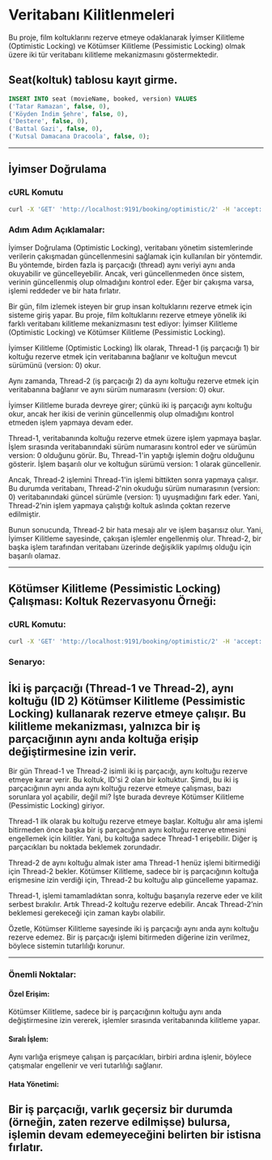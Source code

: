 # Veritabanı Kilitlenmeleri

Bu proje, film koltuklarını rezerve etmeye odaklanarak İyimser Kilitleme (Optimistic Locking) ve Kötümser Kilitleme (Pessimistic Locking) olmak üzere iki tür veritabanı kilitleme mekanizmasını göstermektedir.
## Seat(koltuk) tablosu kayıt girme.

```sql
INSERT INTO seat (movieName, booked, version) VALUES 
('Tatar Ramazan', false, 0),
('Köyden İndim Şehre', false, 0),
('Destere', false, 0),
('Battal Gazi', false, 0),
('Kutsal Damacana Dracoola', false, 0);
```

---

## İyimser Doğrulama

### cURL Komutu

```bash
curl -X 'GET' 'http://localhost:9191/booking/optimistic/2' -H 'accept: */*'
```

### Adım Adım Açıklamalar:

İyimser Doğrulama (Optimistic Locking), veritabanı yönetim sistemlerinde verilerin çakışmadan güncellenmesini sağlamak için kullanılan bir yöntemdir. Bu yöntemde, birden fazla iş parçacığı (thread) aynı veriyi aynı anda okuyabilir ve güncelleyebilir. Ancak, veri güncellenmeden önce sistem, verinin güncellenmiş olup olmadığını kontrol eder. Eğer bir çakışma varsa, işlemi reddeder ve bir hata fırlatır.

Bir gün, film izlemek isteyen bir grup insan koltuklarını rezerve etmek için sisteme giriş yapar. Bu proje, film koltuklarını rezerve etmeye yönelik iki farklı veritabanı kilitleme mekanizmasını test ediyor: İyimser Kilitleme (Optimistic Locking) ve Kötümser Kilitleme (Pessimistic Locking).

İyimser Kilitleme (Optimistic Locking)
İlk olarak, Thread-1 (iş parçacığı 1) bir koltuğu rezerve etmek için veritabanına bağlanır ve koltuğun mevcut sürümünü (version: 0) okur.

Aynı zamanda, Thread-2 (iş parçacığı 2) da aynı koltuğu rezerve etmek için veritabanına bağlanır ve aynı sürüm numarasını (version: 0) okur.

İyimser Kilitleme burada devreye girer; çünkü iki iş parçacığı aynı koltuğu okur, ancak her ikisi de verinin güncellenmiş olup olmadığını kontrol etmeden işlem yapmaya devam eder.

Thread-1, veritabanında koltuğu rezerve etmek üzere işlem yapmaya başlar. İşlem sırasında veritabanındaki sürüm numarasını kontrol eder ve sürümün version: 0 olduğunu görür. Bu, Thread-1'in yaptığı işlemin doğru olduğunu gösterir. İşlem başarılı olur ve koltuğun sürümü version: 1 olarak güncellenir.

Ancak, Thread-2 işlemini Thread-1'in işlemi bittikten sonra yapmaya çalışır. Bu durumda veritabanı, Thread-2'nin okuduğu sürüm numarasının (version: 0) veritabanındaki güncel sürümle (version: 1) uyuşmadığını fark eder. Yani, Thread-2’nin işlem yapmaya çalıştığı koltuk aslında çoktan rezerve edilmiştir.

Bunun sonucunda, Thread-2 bir hata mesajı alır ve işlem başarısız olur. Yani, İyimser Kilitleme sayesinde, çakışan işlemler engellenmiş olur. Thread-2, bir başka işlem tarafından veritabanı üzerinde değişiklik yapılmış olduğu için başarılı olamaz.

---

## Kötümser Kilitleme (Pessimistic Locking) Çalışması: Koltuk Rezervasyonu Örneği:

### cURL Komutu:

```bash
curl -X 'GET' 'http://localhost:9191/booking/optimistic/2' -H 'accept: */*'
```

### Senaryo:

İki iş parçacığı (Thread-1 ve Thread-2), aynı koltuğu (ID 2) Kötümser Kilitleme (Pessimistic Locking) kullanarak rezerve etmeye çalışır. Bu kilitleme mekanizması, yalnızca bir iş parçacığının aynı anda koltuğa erişip değiştirmesine izin verir.
---
Bir gün Thread-1 ve Thread-2 isimli iki iş parçacığı, aynı koltuğu rezerve etmeye karar verir. Bu koltuk, ID'si 2 olan bir koltuktur. Şimdi, bu iki iş parçacığının aynı anda aynı koltuğu rezerve etmeye çalışması, bazı sorunlara yol açabilir, değil mi? İşte burada devreye Kötümser Kilitleme (Pessimistic Locking) giriyor.

Thread-1 ilk olarak bu koltuğu rezerve etmeye başlar. Koltuğu alır ama işlemi bitirmeden önce başka bir iş parçacığının aynı koltuğu rezerve etmesini engellemek için kilitler. Yani, bu koltuğa sadece Thread-1 erişebilir. Diğer iş parçacıkları bu noktada beklemek zorundadır.

Thread-2 de aynı koltuğu almak ister ama Thread-1 henüz işlemi bitirmediği için Thread-2 bekler. Kötümser Kilitleme, sadece bir iş parçacığının koltuğa erişmesine izin verdiği için, Thread-2 bu koltuğu alıp güncelleme yapamaz.

Thread-1, işlemi tamamladıktan sonra, koltuğu başarıyla rezerve eder ve kilit serbest bırakılır. Artık Thread-2 koltuğu rezerve edebilir. Ancak Thread-2’nin beklemesi gerekeceği için zaman kaybı olabilir.

Özetle, Kötümser Kilitleme sayesinde iki iş parçacığı aynı anda aynı koltuğu rezerve edemez. Bir iş parçacığı işlemi bitirmeden diğerine izin verilmez, böylece sistemin tutarlılığı korunur.

---

### Önemli Noktalar:

#### Özel Erişim:
Kötümser Kilitleme, sadece bir iş parçacığının koltuğu aynı anda değiştirmesine izin vererek, işlemler sırasında veritabanında kilitleme yapar.

#### Sıralı İşlem:
Aynı varlığa erişmeye çalışan iş parçacıkları, birbiri ardına işlenir, böylece çatışmalar engellenir ve veri tutarlılığı sağlanır.

#### Hata Yönetimi:
Bir iş parçacığı, varlık geçersiz bir durumda (örneğin, zaten rezerve edilmişse) bulursa, işlemin devam edemeyeceğini belirten bir istisna fırlatır.
---